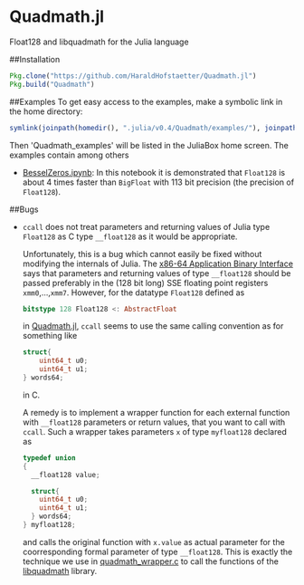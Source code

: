 # Quadmath.jl
Float128 and libquadmath for the Julia language

##Installation
```julia
Pkg.clone("https://github.com/HaraldHofstaetter/Quadmath.jl")
Pkg.build("Quadmath")
```
##Examples
To get easy access to the examples, make a symbolic link in the home directory:
```julia
symlink(joinpath(homedir(), ".julia/v0.4/Quadmath/examples/"), joinpath(homedir(), "Quadmath_examples"))
```
Then 'Quadmath_examples' will be listed in the JuliaBox home screen. The examples contain among others
+ [BesselZeros.ipynb](https://github.com/HaraldHofstaetter/Quadmath.jl/blob/master/examples/BesselZeros.ipynb):
  In this notebook it is demonstrated that `Float128` is about 4 times faster than `BigFloat` with 113 bit precision 
  (the precision of `Float128`).

##Bugs
+  `ccall` does not treat parameters and returning values of Julia type `Float128` as C type `__float128` as it would
    be appropriate. 

    Unfortunately, this is a bug which cannot easily be fixed without modifying the internals of Julia. 
    The [x86-64 Application Binary Interface](http://www.x86-64.org/documentation.html) 
    says that parameters and returning values of type `__float128` should be passed preferably in the (128 bit long) SSE       floating point registers `xmm0`,...,`xmm7`. However, for the datatype `Float128` defined as
    ```julia
    bitstype 128 Float128 <: AbstractFloat
    ```
    in [Quadmath.jl](https://github.com/HaraldHofstaetter/Quadmath.jl/blob/master/src/Quadmath.jl), 
    `ccall` seems to use the same calling convention as for something like 
    ```c
    struct{ 
        uint64_t u0; 
        uint64_t u1;
    } words64;
    ``` 
    in C.
    
    A remedy is to implement a wrapper function for each external function with `__float128` parameters or return values,
    that you want to call with `ccall`. Such a wrapper takes parameters `x` of type `myfloat128` declared as
    ```c
    typedef union
    {
      __float128 value;

      struct{
        uint64_t u0;
        uint64_t u1;
      } words64;
    } myfloat128;
    ```
    and calls the original function with `x.value` as actual parameter for the coorresponding formal parameter of type
    `__float128`. 
    This is exactly the technique we use in 
    [quadmath_wrapper.c](https://github.com/HaraldHofstaetter/Quadmath.jl/blob/master/deps/src/quadmath_wrapper.c)
    to call the functions of the [libquadmath](https://gcc.gnu.org/onlinedocs/libquadmath/) library.
    


